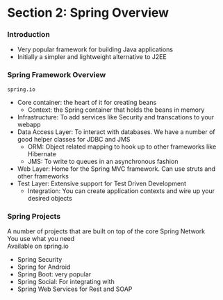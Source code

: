 # Section 2: Spring Overview

### Introduction
* Very popular framework for building Java applications 
* Initially a simpler and lightweight alternative to J2EE

### Spring Framework Overview
```
spring.io
```
* Core container: the heart of it for creating beans 
  * Context: the Spring container that holds the beans in memory
* Infrastructure: To add services like Security and transcations to your webapp
* Data Access Layer: To interact with databases. We have a number of good helper classes for JDBC and JMS
  * ORM: Object related mapping to hook up to other frameworks like Hibernate
  * JMS: To write to queues in an asynchronous fashion
* Web Layer: Home for the Spring MVC framework. Can use struts and other frameworks
* Test Layer: Extensive support for Test Driven Development
  * Integration: You can create application contexts and wire up your desired objects 

### Spring Projects
A number of projects that are built on top of the core Spring Network   
You use what you need  
Available on spring.io  

* Spring Security
* Spring for Android
* Spring Boot: very popular
* Spring Social: For integrating with 
* Spring Web Services for Rest and SOAP
